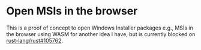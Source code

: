 # Open MSIs in the browser

This is a proof of concept to open Windows Installer packages e.g., MSIs in the
browser using WASM for another idea I have, but is currently blocked on
[rust-lang/rust#105762](https://github.com/rust-lang/rust/issues/105762).
